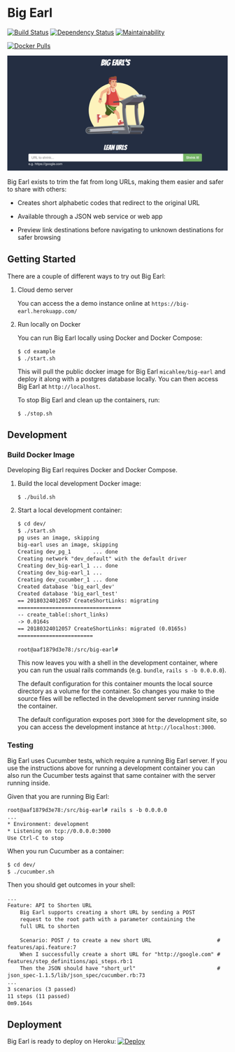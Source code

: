 # Big Earl

[![Build Status](https://travis-ci.org/micahlee/big-earl.svg?branch=master)](https://travis-ci.org/micahlee/big-earl)
[![Dependency Status](https://beta.gemnasium.com/badges/github.com/micahlee/big-earl.svg)](https://beta.gemnasium.com/projects/github.com/micahlee/big-earl)
[![Maintainability](https://api.codeclimate.com/v1/badges/15be40bda380df25f471/maintainability)](https://codeclimate.com/github/micahlee/big-earl/maintainability)


[![Docker Pulls](https://img.shields.io/docker/pulls/micahlee/big-earl.svg)](https://hub.docker.com/r/micahlee/big-earl/)

![ScreenShot](screenshot.png)

Big Earl exists to trim the fat from long URLs, making them easier and safer to share with others:

* Creates short alphabetic codes that redirect to the original URL

* Available through a JSON web service or web app

* Preview link destinations before navigating to unknown destinations for safer browsing

## Getting Started

There are a couple of different ways to try out Big Earl:

1. Cloud demo server

    You can access the a demo instance online at `https://big-earl.herokuapp.com/`

2. Run locally on Docker

    You can run Big Earl locally using Docker and Docker Compose:

    ```sh-session
   $ cd example
   $ ./start.sh
   ```

   This will pull the public docker image for Big Earl `micahlee/big-earl` and deploy
   it along with a postgres database locally. You can then access Big Earl at `http://localhost`.

   To stop Big Earl and clean up the containers, run:
   ```sh-session
   $ ./stop.sh
   ```

## Development

### Build Docker Image

Developing Big Earl requires Docker and Docker Compose.

1. Build the local development Docker image:
    
    ```sh-session
    $ ./build.sh
    ```
2. Start a local development container:

    ```sh-session
    $ cd dev/
    $ ./start.sh
    pg uses an image, skipping
    big-earl uses an image, skipping
    Creating dev_pg_1       ... done
    Creating network "dev_default" with the default driver
    Creating dev_big-earl_1 ... done
    Creating dev_big-earl_1 ... 
    Creating dev_cucumber_1 ... done
    Created database 'big_earl_dev'
    Created database 'big_earl_test'
    == 20180324012057 CreateShortLinks: migrating =================================
    -- create_table(:short_links)
    -> 0.0164s
    == 20180324012057 CreateShortLinks: migrated (0.0165s) ========================

    root@aaf1879d3e78:/src/big-earl# 
    ```

    This now leaves you with a shell in the development container, where you can run
    the usual rails commands (e.g. `bundle`, `rails s -b 0.0.0.0`).

    The default configuration for this container mounts the local source directory as
    a volume for the container. So changes you make to the source files will be 
    reflected in the development server running inside the container.

    The default configuration exposes port `3000` for the development site, so you
    can access the development instance at `http://localhost:3000`.

### Testing

Big Earl uses Cucumber tests, which require a running Big Earl server. If you use
the instructions above for running a development container you can also run the 
Cucumber tests against that same container with the server running inside.

Given that you are running Big Earl:

```sh-session
root@aaf1879d3e78:/src/big-earl# rails s -b 0.0.0.0
...
* Environment: development
* Listening on tcp://0.0.0.0:3000
Use Ctrl-C to stop
```

When you run Cucumber as a container:

```sh-session
$ cd dev/
$ ./cucumber.sh
```

Then you should get outcomes in your shell:

```sh-session
...
Feature: API to Shorten URL
    Big Earl supports creating a short URL by sending a POST
    request to the root path with a parameter containing the
    full URL to shorten

    Scenario: POST / to create a new short URL                     # features/api.feature:7
    When I successfully create a short URL for "http://google.com" # features/step_definitions/api_steps.rb:1
    Then the JSON should have "short_url"                          # json_spec-1.1.5/lib/json_spec/cucumber.rb:73
...
3 scenarios (3 passed)
11 steps (11 passed)
0m9.164s
```

## Deployment

Big Earl is ready to deploy on Heroku:
[![Deploy](https://www.herokucdn.com/deploy/button.png)](https://heroku.com/deploy)
